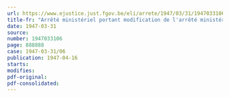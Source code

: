 ```yaml
---
url: https://www.ejustice.just.fgov.be/eli/arrete/1947/03/31/1947033106/justel
title-fr: "Arrêté ministériel portant modification de l'arrêté ministériel du 24 juin 1946, fixant, pour les exercices 1945 et 1946, la contribution provisionnelle à verser au Conseil professionnel du commerce de gros en verre, faïence et porcelaine, en liquidation"
date: 1947-03-31
source:
number: 1947033106
page: 888888
case: 1947-03-31/06
publication: 1947-04-16
starts:
modifies:
pdf-original:
pdf-consolidated:
---
```


